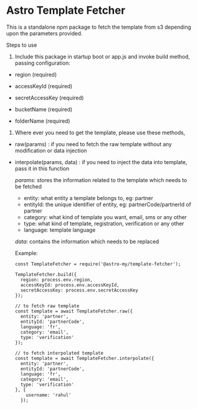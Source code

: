 # Astro Template Fetcher

This is a standalone npm package to fetch the template from s3 depending upon the parameters provided.

Steps to use

1. Include this package in startup boot or app.js and invoke build method, passing configuration:

- region (required)

- accessKeyId (required)

- secretAccessKey (required)
  
-  bucketName (required)
   
-  folderName (required)

1. Where ever you need to get the template, please use these methods,
- raw(params) : if you need to fetch the raw template without any modification or data injection
- interpolate(params, data) : if you need to inject the data into template, pass it in this function

  *params*: stores the information related to the template which needs to be fetched
    - entity: what entity a template belongs to, eg: partner
    - entityId: the unique identifier of entity, eg: partnerCode/partnerId of partner 
    - category: what kind of template you want, email, sms or any other
    - type: what kind of template, registration, verification or any other 
    - language: template language

  *data*: contains the information which needs to be replaced
  
  Example:
  ```
  const TemplateFetcher = require('@astro-my/template-fetcher');
  
  TemplateFetcher.build({
    region: process.env.region,
    accessKeyId: process.env.accessKeyId,
    secretAccessKey: process.env.secretAccessKey
  });
  
  // to fetch raw template
  const template = await TemplateFetcher.raw({
    entity: 'partner',
    entityId: 'partnerCode',
    language: 'fr',
    category: 'email',
    type: 'verification'
  });
  
  // to fetch interpolated template
  const template = await TemplateFetcher.interpolate({
    entity: 'partner',
    entityId: 'partnerCode',
    language: 'fr',
    category: 'email',
    type: 'verification'
  }, {
      username: 'rahul'
    });
  ```
